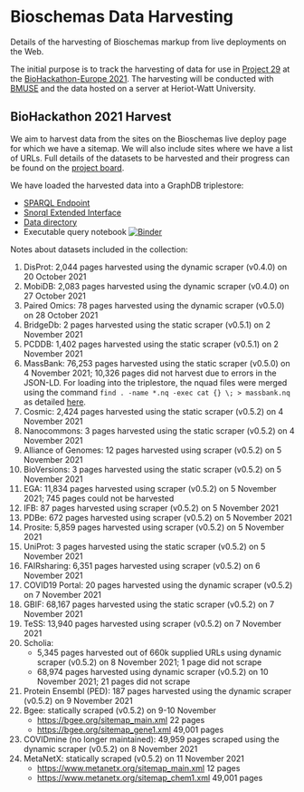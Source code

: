 # Bioschemas Data Harvesting

Details of the harvesting of Bioschemas markup from live deployments on the Web.

The initial purpose is to track the harvesting of data for use in [Project 29](https://github.com/elixir-europe/biohackathon-projects-2021/tree/main/projects/29) at the [BioHackathon-Europe 2021](https://biohackathon-europe.org/). The harvesting will be conducted with [BMUSE](https://github.com/HW-SWeL/BMUSE) and the data hosted on a server at Heriot-Watt University.

## BioHackathon 2021 Harvest

We aim to harvest data from the sites on the Bioschemas live deploy page for which we have a sitemap. We will also include sites where we have a list of URLs. Full details of the datasets to be harvested and their progress can be found on the [project board](https://github.com/BioSchemas/bioschemas-data-harvesting/projects/1).

We have loaded the harvested data into a GraphDB triplestore:
- [SPARQL Endpoint](https://swel.macs.hw.ac.uk/data/repositories/bioschemas)
- [Snorql Extended Interface](https://swel.macs.hw.ac.uk/bioschemas/)
- [Data directory](https://swel.macs.hw.ac.uk/bioschemas-data/)
- Executable query notebook [![Binder](https://mybinder.org/badge_logo.svg)](https://mybinder.org/v2/gh/BioSchemas/bioschemas-data-harvesting/HEAD?labpath=AnalysisQueries.ipynb)

Notes about datasets included in the collection:
1. DisProt: 2,044 pages harvested using the dynamic scraper (v0.4.0) on 20 October 2021
1. MobiDB: 2,083 pages harvested using the dynamic scraper (v0.4.0) on 27 October 2021
1. Paired Omics: 78 pages harvested using the dynamic scraper (v0.5.0) on 28 October 2021
1. BridgeDb: 2 pages harvested using the static scraper (v0.5.1) on 2 November 2021
1. PCDDB: 1,402 pages harvested using the static scraper (v0.5.1) on 2 November 2021
1. MassBank: 76,253 pages harvested using the static scraper (v0.5.0) on 4 November 2021; 10,326 pages did not harvest due to errors in the JSON-LD. For loading into the triplestore, the nquad files were merged using the command `find . -name *.nq -exec cat {} \; > massbank.nq` as detailed [here](https://stackoverflow.com/questions/18695105/how-to-concatenate-huge-number-of-files).
1. Cosmic: 2,424 pages harvested using the static scraper (v0.5.2) on 4 November 2021
1. Nanocommons: 3 pages harvested using the static scraper (v0.5.2) on 4 November 2021
1. Alliance of Genomes: 12 pages harvested using scraper (v0.5.2) on 5 November 2021
1. BioVersions: 3 pages harvested using the static scraper (v0.5.2) on 5 November 2021
1. EGA: 11,834 pages harvested using scraper (v0.5.2) on 5 November 2021; 745 pages could not be harvested
1. IFB: 87 pages harvested using scraper (v0.5.2) on 5 November 2021
1. PDBe: 672 pages harvested using scraper (v0.5.2) on 5 November 2021
1. Prosite: 5,859 pages harvested using scraper (v0.5.2) on 5 November 2021
1. UniProt: 3 pages harvested using the static scraper (v0.5.2) on 5 November 2021
1. FAIRsharing: 6,351 pages harvested using scraper (v0.5.2) on 6 November 2021
1. COVID19 Portal: 20 pages harvested using the dynamic scraper (v0.5.2) on 7 November 2021
1. GBIF: 68,167 pages harvested using the static scraper (v0.5.2) on 7 November 2021
1. TeSS: 13,940 pages harvested using scraper (v0.5.2) on 7 November 2021
1. Scholia: 
    - 5,345 pages harvested out of 660k supplied URLs using dynamic scraper (v0.5.2) on 8 November 2021; 1 page did not scrape
    - 68,974 pages harvested using dynamic scraper (v0.5.2) on 10 November 2021; 21 pages did not scrape
3. Protein Ensembl (PED): 187 pages harvested using the dynamic scraper (v0.5.2) on 9 November 2021
4. Bgee: statically scraped (v0.5.2) on 9-10 November
    - https://bgee.org/sitemap_main.xml 22 pages
    - https://bgee.org/sitemap_gene1.xml 49,001 pages
5. COVIDmine (no longer maintained): 49,959 pages scraped using the dynamic scraper (v0.5.2) on 8 November 2021
6. MetaNetX: statically scraped (v0.5.2) on 11 November 2021
    - https://www.metanetx.org/sitemap_main.xml 12 pages
    - https://www.metanetx.org/sitemap_chem1.xml 49,001 pages
